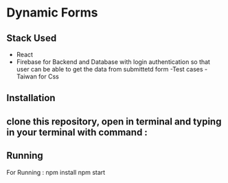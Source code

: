 
# Dynamic Forms

## Stack Used
- React
- Firebase for Backend and Database with login authentication so that user can be able to get the data from submittetd form
-Test cases
-Taiwan for Css

## Installation
 clone this repository, open in terminal and typing in your terminal with command :
 --
## Running
For Running :
npm install
npm start

